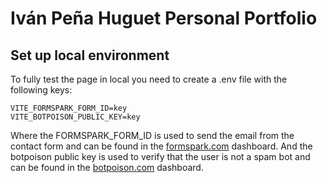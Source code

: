 # Iván Peña Huguet Personal Portfolio

## Set up local environment

To fully test the page in local you need to create a .env file with the following keys:

```
VITE_FORMSPARK_FORM_ID=key
VITE_BOTPOISON_PUBLIC_KEY=key
```

Where the FORMSPARK_FORM_ID is used to send the email from the contact form and can be found in the [formspark.com](https://formspark.io/) dashboard. And the botpoison public key is used to verify that the user is not a spam bot and can be found in the [botpoison.com](https://botpoison.com/) dashboard.
